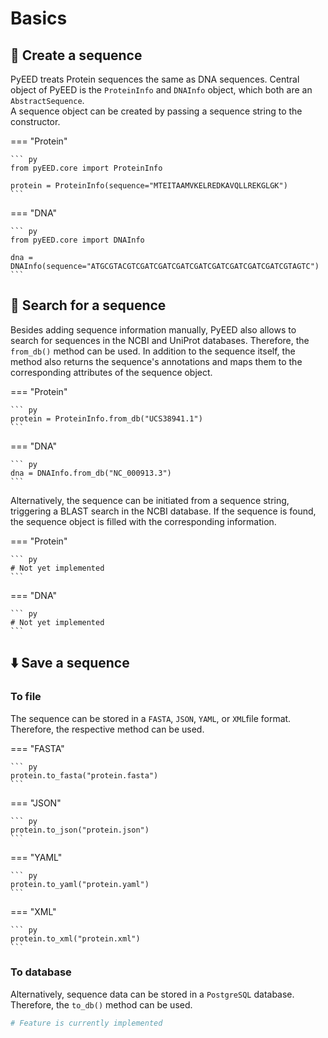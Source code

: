 # Basics

## 🧬 Create a sequence
PyEED treats Protein sequences the same as DNA sequences. Central object of PyEED is the `ProteinInfo` and `DNAInfo` object, which both are an `AbstractSequence`.  
A sequence object can be created by passing a sequence string to the constructor.  

=== "Protein"

    ``` py
    from pyEED.core import ProteinInfo

    protein = ProteinInfo(sequence="MTEITAAMVKELREDKAVQLLREKGLGK")
    ```

=== "DNA"

    ``` py
    from pyEED.core import DNAInfo

    dna = DNAInfo(sequence="ATGCGTACGTCGATCGATCGATCGATCGATCGATCGATCGATCGTAGTC")
    ```


## 🔎 Search for a sequence

Besides adding sequence information manually, PyEED also allows to search for sequences in the NCBI and UniProt databases. Therefore, the `from_db()` method can be used. In addition to the sequence itself, the method also returns the sequence's annotations and maps them to the corresponding attributes of the sequence object.

=== "Protein"

    ``` py
    protein = ProteinInfo.from_db("UCS38941.1")
    ```

=== "DNA"

    ``` py
    dna = DNAInfo.from_db("NC_000913.3")
    ```



Alternatively, the sequence can be initiated from a sequence string, triggering a BLAST search in the NCBI database. If the sequence is found, the sequence object is filled with the corresponding information.

=== "Protein"

    ``` py
    # Not yet implemented
    ```

=== "DNA"

    ``` py
    # Not yet implemented
    ```

## ⬇️ Save a sequence

### To file

The sequence can be stored in a `FASTA`, `JSON`, `YAML`, or `XML`file format. Therefore, the respective method can be used.

=== "FASTA"

    ``` py
    protein.to_fasta("protein.fasta")
    ```

=== "JSON"

    ``` py
    protein.to_json("protein.json")
    ```

=== "YAML"

    ``` py
    protein.to_yaml("protein.yaml")
    ```

=== "XML"

    ``` py
    protein.to_xml("protein.xml")
    ```

### To database
Alternatively, sequence data can be stored in a `PostgreSQL` database. Therefore, the `to_db()` method can be used.

```py
# Feature is currently implemented
```
